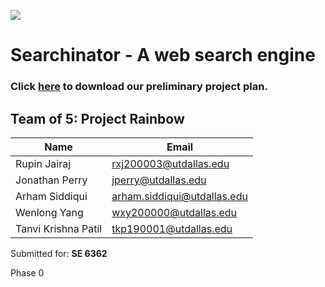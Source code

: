 ![](https://i.imgur.com/cLsn26E.jpeg)

# Searchinator - A web search engine

### Click [here](./preliminaryProjectPlan.pdf) to download our preliminary project plan.

## Team of 5: Project Rainbow

| Name                | Email                       |
|---------------------|-----------------------------|
| Rupin Jairaj        | [rxj200003@utdallas.edu](mailto:rxj200003@utdallas.edu)           |
| Jonathan Perry      | [jperry@utdallas.edu](mailto:jperry@utdallas.edu)                 |
| Arham Siddiqui      | [arham.siddiqui@utdallas.edu](mailto:arham.siddiqui@utdallas.edu) |
| Wenlong Yang        | [wxy200000@utdallas.edu](mailto:wxy200000@utdallas.edu)           |
| Tanvi Krishna Patil | [tkp190001@utdallas.edu](mailto:tkp190001@utdallas.edu)           |

Submitted for: **SE 6362**

Phase 0